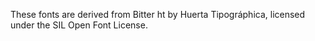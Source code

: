 These fonts are derived from Bitter ht by Huerta Tipográphica, licensed under the SIL Open Font License.